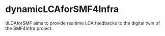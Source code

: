 # dynamicLCAforSMF4Infra
dLCAforSMF aims to provide realtime LCA feedbacks to the digital twin of the SMF4Infra project.
